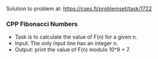 Solution to problem at: https://cses.fi/problemset/task/1722

### CPP Fibonacci Numbers
- Task is to calculate the value of F(n) for a given n.
- Input: The only input line has an integer n.
- Output: print the value of F(n) modulo 10^9 + 7.
